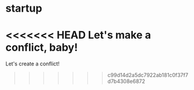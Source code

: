 # startup

<<<<<<< HEAD
Let's make a conflict, baby!
=======
Let's create a conflict!
>>>>>>> c99d14d2a5dc7922ab181c0f37f7d7b4308e6872
